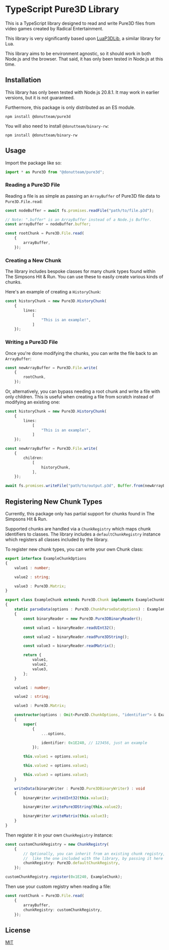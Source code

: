 # TypeScript Pure3D Library
This is a TypeScript library designed to read and write Pure3D files from video games created by Radical Entertainment.

This library is very significantly based upon [LuaP3DLib](https://github.com/Hampo/LuaP3DLib), a similar library for Lua.

This library aims to be environment agnostic, so it should work in both Node.js and the browser. That said, it has only been tested in Node.js at this time.

## Installation
This library has only been tested with Node.js 20.8.1. It may work in earlier versions, but it is not guaranteed.

Furthermore, this package is only distributed as an ES module.

```shell
npm install @donutteam/pure3d
```

You will also need to install `@donutteam/binary-rw`:

```shell
npm install @donutteam/binary-rw
```

## Usage
Import the package like so:

```ts
import * as Pure3D from "@donutteam/pure3d";
```

### Reading a Pure3D File
Reading a file is as simple as passing an `ArrayBuffer` of Pure3D file data to `Pure3D.File.read`:
```ts
const nodeBuffer = await fs.promises.readFile("path/to/file.p3d");

// Note: ".buffer" is an ArrayBuffer instead of a Node.js Buffer.
const arrayBuffer = nodeBuffer.buffer;

const rootChunk = Pure3D.File.read(
	{
		arrayBuffer,
	});
```

### Creating a New Chunk
The library includes bespoke classes for many chunk types found within The Simpsons Hit & Run. You can use these to easily create various kinds of chunks.

Here's an example of creating a `HistoryChunk`:
```ts
const historyChunk = new Pure3D.HistoryChunk(
	{
		lines:
			[
				"This is an example!",
			]
	});
```

### Writing a Pure3D File
Once you're done modifying the chunks, you can write the file back to an `ArrayBuffer`:
```ts
const newArrayBuffer = Pure3D.File.write(
	{
		rootChunk,
	});
```

Or, alternatively, you can bypass needing a root chunk and write a file with only children. This is useful when creating a file from scratch instead of modifying an existing one:
```ts
const historyChunk = new Pure3D.HistoryChunk(
	{
		lines:
			[
				"This is an example!",
			]
	});

const newArrayBuffer = Pure3D.File.write(
	{
		children:
			[
				historyChunk,
			],
	});

await fs.promises.writeFile("path/to/output.p3d", Buffer.from(newArrayBuffer));
```

## Registering New Chunk Types
Currently, this package only has partial support for chunks found in The Simpsons Hit & Run.

Supported chunks are handled via a `ChunkRegistry` which maps chunk identifiers to classes. The library includes a `defaultChunkRegistry` instance which registers all classes included by the library.

To register new chunk types, you can write your own Chunk class:
```ts
export interface ExampleChunkOptions
{
	value1 : number;

	value2 : string;

	value3 : Pure3D.Matrix;
}

export class ExampleChunk extends Pure3D.Chunk implements ExampleChunkOptions
{
	static parseData(options : Pure3D.ChunkParseDataOptions) : ExampleChunkOptions
	{
		const binaryReader = new Pure3D.Pure3DBinaryReader();

		const value1 = binaryReader.readUInt32();

		const value2 = binaryReader.readPure3DString();

		const value3 = binaryReader.readMatrix();

		return {
			value1,
			value2,
			value3,
		};
	}

	value1 : number;

	value2 : string;

	value3 : Pure3D.Matrix;

	constructor(options : Omit<Pure3D.ChunkOptions, "identifier"> & ExampleChunkOptions)
	{
		super(
			{
				...options,

				identifier: 0x1E240, // 123456, just an example
			});

		this.value1 = options.value1;

		this.value2 = options.value2;

		this.value3 = options.value3;
	}

	writeData(binaryWriter : Pure3D.Pure3DBinaryWriter) : void
	{
		binaryWriter.writeUInt32(this.value1);

		binaryWriter.writePure3DString(this.value2);

		binaryWriter.writeMatrix(this.value3);
	}
}
```

Then register it in your own `ChunkRegistry` instance:
```ts
const customChunkRegistry = new ChunkRegistry(
	{
		// Optionally, you can inherit from an existing chunk registry,
		//	like the one included with the library, by passing it here
		chunkRegistry: Pure3D.defaultChunkRegistry,
	});

customChunkRegistry.register(0x1E240, ExampleChunk);
```

Then use your custom registry when reading a file:
```ts
const rootChunk = Pure3D.File.read(
	{
		arrayBuffer,
		chunkRegistry: customChunkRegistry,
	});
```

## License
[MIT](https://github.com/donutteam/npm-pure3d/blob/main/LICENSE.md)